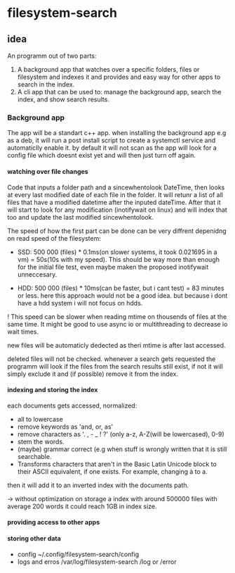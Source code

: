 # filesystem-search

## idea
An programm out of two parts:
1. A background app that watches over a specific folders, files or filesystem and indexes it and provides and easy way for other apps to search in the index.
2. A cli app that can be used to: manage the background app, search the index, and show search results.

### Background app

The app will be a standart c++ app. when installing the background app e.g as a deb, it will run a post install script to create a systemctl service and automaticlly enable it. by default it will not scan as the app will look for a config file which doesnt exist yet and will then just turn off again.

#### watching over file changes
Code that inputs a folder path and a sincewhentolook DateTime, then looks at every last modified date of each file in the folder. It will retunr a list of all files that have a modified datetime after the inputed dateTime. After that it will start to look for any modification (inotifywait on linux) and will index that too and update the last modified sincewhentolook.

The speed of how the first part can be done can be very diffrent depenidng on read speed of the filesystem:

- SSD: 500 000 (files) * 0.1ms(on slower systems, it took 0.021695 in a vm) = 50s(10s with my speed). This should be way more than enough for the initial file test, even maybe maken the proposed inotifywait unneccesary.

- HDD: 500 000 (files) * 10ms(can be faster, but i cant test) = 83 minutes or less. here this approach would not be a good idea. but because i dont have a hdd system  i will not focus on hdds.

! This speed can be slower when reading mtime on thousends of files at the same time. It might be good to use async io or multithreading to decrease io wait times.

new files will be automaticly dedected as theri mtime is after last accessed.

deleted files will not be checked. whenever a search gets requested the programm will look if the files from the search results still exist, if not it will simply exclude it and (if possible) remove it from the index.

#### indexing and storing the index

each documents gets accessed, normalized:
- all to lowercase
- remove keywords as 'and, or, as'
- remove characters as '. , - _ ! ?' (only a-z, A-Z(will be lowercased), 0-9)
- stem the words.
- (maybe) grammar correct (e.g when stuff is wrongly written that it is still searchable.
- Transforms characters that aren't in the Basic Latin Unicode block to their ASCII equivalent, if one exists. For example, changing à to a.

then it will add it to an inverted index with the documents path.

-> without optimization on storage a index with around 500000 files with average 200 words it could reach 1GB in index size.
#### providing access to other apps

#### storing other data
- config ~/.config/filesystem-search/config
- logs and erros /var/log/filesystem-search /log or /error


